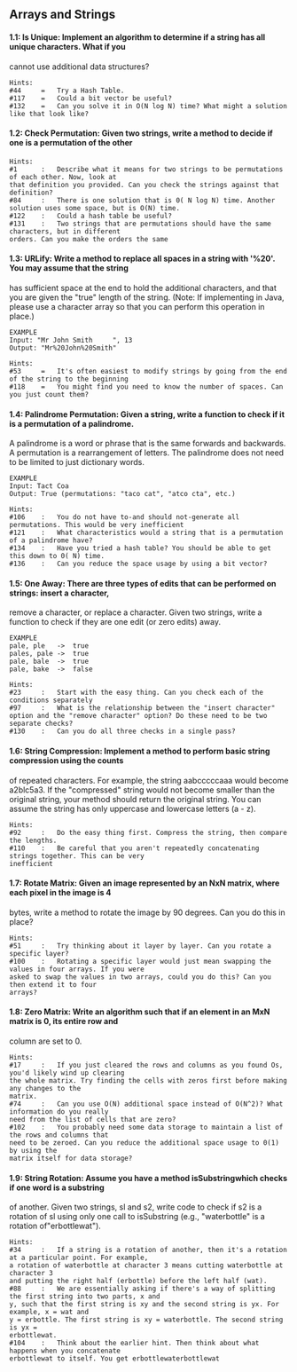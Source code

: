 ## Arrays and Strings

#### 1.1:    Is Unique: Implement an algorithm to determine if a string has all unique characters. What if you
cannot use additional data structures?
```
Hints: 
#44     =   Try a Hash Table.
#117    =   Could a bit vector be useful?
#132    =   Can you solve it in O(N log N) time? What might a solution like that look like?
```

#### 1.2:    Check Permutation: Given two strings, write a method to decide if one is a permutation of the other
```
Hints: 
#1      :   Describe what it means for two strings to be permutations of each other. Now, look at
that definition you provided. Can you check the strings against that definition? 
#84     :   There is one solution that is 0( N log N) time. Another solution uses some space, but is O(N) time.
#122    :   Could a hash table be useful?
#131    :   Two strings that are permutations should have the same characters, but in different
orders. Can you make the orders the same
```

#### 1.3:    URLify: Write a method to replace all spaces in a string with '%20'. You may assume that the string
has sufficient space at the end to hold the additional characters, and that you are given the "true"
length of the string. (Note: If implementing in Java, please use a character array so that you can
perform this operation in place.)
```
EXAMPLE
Input: "Mr John Smith     ", 13
Output: "Mr%20John%20Smith"

Hints:
#53     =   It's often easiest to modify strings by going from the end of the string to the beginning 
#118    =   You might find you need to know the number of spaces. Can you just count them?
```

#### 1.4:    Palindrome Permutation: Given a string, write a function to check if it is a permutation of a palindrome. 
A palindrome is a word or phrase that is the same forwards and backwards. A permutation
is a rearrangement of letters. The palindrome does not need to be limited to just dictionary words.
```
EXAMPLE
Input: Tact Coa
Output: True (permutations: "taco cat", "atco cta", etc.)

Hints: 
#106    :   You do not have to-and should not-generate all permutations. This would be very inefficient
#121    :   What characteristics would a string that is a permutation of a palindrome have?
#134    :   Have you tried a hash table? You should be able to get this down to 0( N) time.
#136    :   Can you reduce the space usage by using a bit vector?
```

#### 1.5:    One Away: There are three types of edits that can be performed on strings: insert a character,
remove a character, or replace a character. Given two strings, write a function to check if they are
one edit (or zero edits) away.
```
EXAMPLE
pale, ple   ->  true
pales, pale ->  true
pale, bale  ->  true
pale, bake  ->  false

Hints:
#23     :   Start with the easy thing. Can you check each of the conditions separately
#97     :   What is the relationship between the "insert character" option and the "remove char­acter" option? Do these need to be two separate checks?
#130    :   Can you do all three checks in a single pass?
```

#### 1.6:    String Compression: Implement a method to perform basic string compression using the counts
of repeated characters. For example, the string aabcccccaaa would become a2blc5a3. If the
"compressed" string would not become smaller than the original string, your method should return
the original string. You can assume the string has only uppercase and lowercase letters (a - z).
```
Hints:
#92     :   Do the easy thing first. Compress the string, then compare the lengths.
#110    :   Be careful that you aren't repeatedly concatenating strings together. This can be very
inefficient
```

#### 1.7:    Rotate Matrix: Given an image represented by an NxN matrix, where each pixel in the image is 4
bytes, write a method to rotate the image by 90 degrees. Can you do this in place?
```
Hints: 
#51     :   Try thinking about it layer by layer. Can you rotate a specific layer?
#100    :   Rotating a specific layer would just mean swapping the values in four arrays. If you were
asked to swap the values in two arrays, could you do this? Can you then extend it to four
arrays?
```

#### 1.8:    Zero Matrix: Write an algorithm such that if an element in an MxN matrix is 0, its entire row and
column are set to 0.
```
Hints:
#17     :   If you just cleared the rows and columns as you found Os, you'd likely wind up clearing
the whole matrix. Try finding the cells with zeros first before making any changes to the
matrix.
#74     :   Can you use O(N) additional space instead of O(N^2)? What information do you really
need from the list of cells that are zero?
#102    :   You probably need some data storage to maintain a list of the rows and columns that
need to be zeroed. Can you reduce the additional space usage to 0(1) by using the
matrix itself for data storage?
```

#### 1.9:    String Rotation: Assume you have a method isSubstringwhich checks if one word is a substring
of another. Given two strings, sl and s2, write code to check if s2 is a rotation of sl using only one
call to isSubstring (e.g., "waterbottle" is a rotation of"erbottlewat").
```
Hints: 
#34     :   If a string is a rotation of another, then it's a rotation at a particular point. For example,
a rotation of waterbottle at character 3 means cutting waterbottle at character 3
and putting the right half (erbottle) before the left half (wat).
#88     :   We are essentially asking if there's a way of splitting the first string into two parts, x and
y, such that the first string is xy and the second string is yx. For example, x = wat and
y = erbottle. The first string is xy = waterbottle. The second string is yx =
erbottlewat.
#104    :   Think about the earlier hint. Then think about what happens when you concatenate
erbottlewat to itself. You get erbottlewaterbottlewat 
```